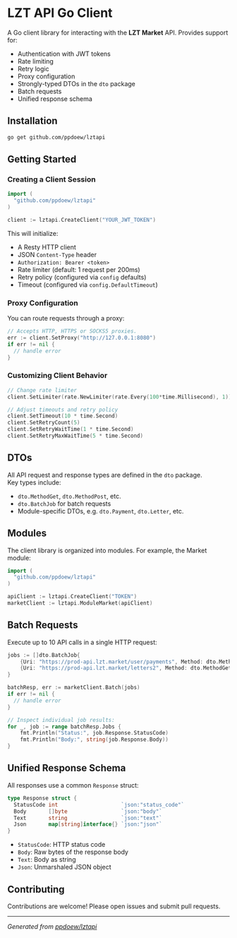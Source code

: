 # LZT API Go Client

A Go client library for interacting with the **LZT Market** API. Provides support for:
- Authentication with JWT tokens
- Rate limiting
- Retry logic
- Proxy configuration
- Strongly-typed DTOs in the `dto` package
- Batch requests
- Unified response schema

## Installation

```bash
go get github.com/ppdoew/lztapi
```

## Getting Started

### Creating a Client Session

```go
import (
  "github.com/ppdoew/lztapi"
)

client := lztapi.CreateClient("YOUR_JWT_TOKEN")
```

This will initialize:

- A Resty HTTP client
- JSON `Content-Type` header
- `Authorization: Bearer <token>`
- Rate limiter (default: 1 request per 200ms)
- Retry policy (configured via `config` defaults)
- Timeout (configured via `config.DefaultTimeout`)

### Proxy Configuration

You can route requests through a proxy:

```go
// Accepts HTTP, HTTPS or SOCKS5 proxies.
err := client.SetProxy("http://127.0.0.1:8080")
if err != nil {
  // handle error
}
```

### Customizing Client Behavior

```go
// Change rate limiter
client.SetLimiter(rate.NewLimiter(rate.Every(100*time.Millisecond), 1))

// Adjust timeouts and retry policy
client.SetTimeout(10 * time.Second)
client.SetRetryCount(5)
client.SetRetryWaitTime(1 * time.Second)
client.SetRetryMaxWaitTime(5 * time.Second)
```

## DTOs

All API request and response types are defined in the `dto` package.  
Key types include:
- `dto.MethodGet`, `dto.MethodPost`, etc.
- `dto.BatchJob` for batch requests
- Module-specific DTOs, e.g. `dto.Payment`, `dto.Letter`, etc.

## Modules

The client library is organized into modules. For example, the Market module:

```go
import (
  "github.com/ppdoew/lztapi"
)

apiClient := lztapi.CreateClient("TOKEN")
marketClient := lztapi.ModuleMarket(apiClient)
```

## Batch Requests

Execute up to 10 API calls in a single HTTP request:

```go
jobs := []dto.BatchJob{
    {Uri: "https://prod-api.lzt.market/user/payments", Method: dto.MethodGet},
    {Uri: "https://prod-api.lzt.market/letters2", Method: dto.MethodGet, Params: dto.GetLettersParams{ItemID: 123, Limit: 20}},
}

batchResp, err := marketClient.Batch(jobs)
if err != nil {
  // handle error
}

// Inspect individual job results:
for _, job := range batchResp.Jobs {
    fmt.Println("Status:", job.Response.StatusCode)
    fmt.Println("Body:", string(job.Response.Body))
}
```

## Unified Response Schema

All responses use a common `Response` struct:

```go
type Response struct {
  StatusCode int                    `json:"status_code"`
  Body       []byte                 `json:"body"`
  Text       string                 `json:"text"`
  Json       map[string]interface{} `json:"json"`
}
```

- `StatusCode`: HTTP status code
- `Body`: Raw bytes of the response body
- `Text`: Body as string
- `Json`: Unmarshaled JSON object

## Contributing

Contributions are welcome! Please open issues and submit pull requests.

---

*Generated from [ppdoew/lztapi](https://github.com/ppdoew/lztapi)*  
